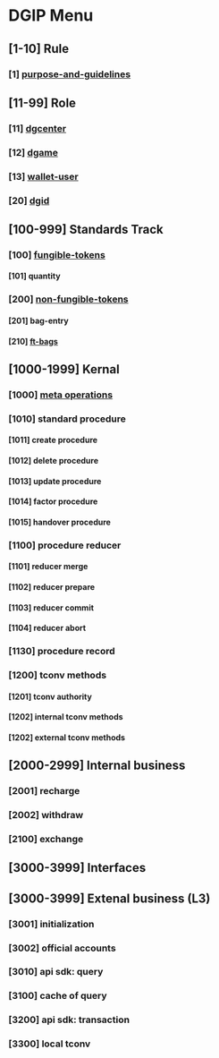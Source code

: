 # DGIP Menu

## [1-10] Rule

### [1] [purpose-and-guidelines](./dgip-1:dgip-purpose-and-guidelines.md)

## [11-99] Role

### [11] [dgcenter](./dgip-11:dgcenter.md)

### [12] [dgame](./dgip-12:dgame.md)

### [13] [wallet-user](./dgip-13:wallet-user.md)

### [20] [dgid](./dgip-20:dgid.md)

## [100-999] Standards Track

### [100] [fungible-tokens](./dgip-100:fungible-tokens.md)

#### [101] quantity

### [200] [non-fungible-tokens](./dgip-200:non-fungible-tokens.md)

#### [201] bag-entry

#### [210] [ft-bags](./ft-bags.md)

## [1000-1999] Kernal

### [1000] [meta operations](./dgip-1000:meta-operations.md)

### [1010] standard procedure

#### [1011] create procedure

#### [1012] delete procedure

#### [1013] update procedure

#### [1014] factor procedure

#### [1015] handover procedure

### [1100] procedure reducer

#### [1101] reducer merge

#### [1102] reducer prepare

#### [1103] reducer commit

#### [1104] reducer abort

### [1130] procedure record

### [1200] tconv methods

#### [1201] tconv authority

#### [1202] internal tconv methods

#### [1202] external tconv methods

## [2000-2999] Internal business

### [2001] recharge

### [2002] withdraw

### [2100] exchange

## [3000-3999] Interfaces

## [3000-3999] Extenal business (L3)

### [3001] initialization

### [3002] official accounts

### [3010] api sdk: query

### [3100] cache of query

### [3200] api sdk: transaction

### [3300] local tconv
